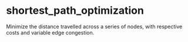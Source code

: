 # shortest_path_optimization
Minimize the distance travelled across a series of nodes, with respective costs and variable edge congestion.

